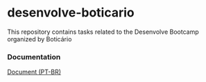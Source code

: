 # desenvolve-boticario
This repository contains tasks related to the Desenvolve Bootcamp organized by Boticário

### Documentation
[Document (PT-BR) ](https://docs.google.com/document/d/1ngqV-20Ty_SmyFtXHND2vG3wzMYy12YR9OS0dnx26MM/edit?usp=sharing)

